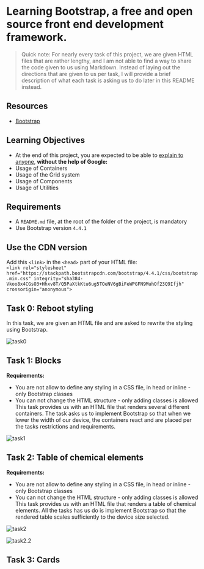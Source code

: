 # Learning Bootstrap, a free and open source front end development framework.  

> Quick note: For nearly every task of this project, we are given HTML files that are rather lengthy, and I am not able to find a way to share the code given to us using Markdown. Instead of laying out the directions that are given to us per task, I will provide a brief description of what each task is asking us to do later in this README instead.  

## Resources  
- [Bootstrap](https://intranet.hbtn.io/rltoken/II-u9lliwceVN22GaMLfmA)  
  
## Learning Objectives
- At the end of this project, you are expected to be able to [explain to anyone](https://intranet.hbtn.io/rltoken/v8AsBqDPcmZA5MKRkNRJRg), **without the help of Google:**  
- Usage of Containers  
- Usage of the Grid system  
- Usage of Components  
- Usage of Utilities  
  
## Requirements  
- A ```README.md``` file, at the root of the folder of the project, is mandatory  
- Use Bootstrap version ```4.4.1```  
  

## Use the CDN version  
Add this ```<link>``` in the ```<head>``` part of your HTML file:  
```<link rel="stylesheet" href="https://stackpath.bootstrapcdn.com/bootstrap/4.4.1/css/bootstrap.min.css" integrity="sha384-Vkoo8x4CGsO3+Hhxv8T/Q5PaXtkKtu6ug5TOeNV6gBiFeWPGFN9MuhOf23Q9Ifjh" crossorigin="anonymous">```  
  
## Task 0: Reboot styling  
In this task, we are given an HTML file and are asked to rewrite the styling using Bootstrap. 
   
![task0](https://github.com/tayloradam1999/holbertonschool-web_front_end/blob/main/0x00-Bootstrap/readme_assets/task0.jpg)  

## Task 1: Blocks  
**Requirements:**  
- You are not allow to define any styling in a CSS file, in head or inline - only Bootstrap classes  
- You can not change the HTML structure - only adding classes is allowed  
This task provides us with an HTML file that renders several different containers. The task asks us to implement Bootstrap so that when we lower the width of our device, the containers react and are placed per the tasks restrictions and requirements.  
  
![task1](https://github.com/tayloradam1999/holbertonschool-web_front_end/blob/main/0x00-Bootstrap/readme_assets/task1.gif)  

## Task 2: Table of chemical elements  
**Requirements:**  
- You are not allow to define any styling in a CSS file, in head or inline - only Bootstrap classes  
- You can not change the HTML structure - only adding classes is allowed  
This task provides us with an HTML file that renders a table of chemical elements. All the tasks has us do is implement Bootstrap so that the rendered table scales sufficiently to the device size selected.  
  
![task2](https://github.com/tayloradam1999/holbertonschool-web_front_end/blob/main/0x00-Bootstrap/readme_assets/task2.png)  
  
![task2.2](https://github.com/tayloradam1999/holbertonschool-web_front_end/blob/main/0x00-Bootstrap/readme_assets/task2.2.gif)  
  
## Task 3: Cards  
  